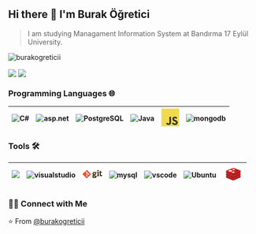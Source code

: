 
## Hi there 👋 I'm Burak Öğretici
> I am studying Managament Information System at Bandırma 17 Eylül University.

<img src="https://komarev.com/ghpvc/?username=burakogreticii" alt="burakogreticii" />


<a href="https://github.com/burakogreticii"><img align="center" src="https://github-readme-stats.vercel.app/api?username=burakogreticii&show_icons=true&bg_color=0d1117&text_color=bdc3c7&title_color=F4D03E&icon_color=F4D03E&hide_border=true" /></a>
<a href="https://github.com/burakogreticii"><img align="center" src="https://github-readme-stats.vercel.app/api/top-langs/?username=burakogreticii&bg_color=0d1117&text_color=bdc3c7&title_color=F4D03E&hide_border=true&layout=compact&langs_count=10" /></a>




### Programming Languages 🌐

|<img src="https://iconape.com/wp-content/files/rr/352323/svg/c-sharp-c-seeklogo.com.svg" alt="C#" width="38">| <img src="http://www.semihduran.com/wp-content/uploads/2014/12/asp_net.png" alt="asp.net" width="38"> |<img src="https://www.mshowto.org/images/articles/2020/08/postgresql-logo.png" alt="PostgreSQL" width="52">|<img src="https://encrypted-tbn0.gstatic.com/images?q=tbn:ANd9GcT_n08xRSb_t7hRRhsEujN4Xbn0ctYfBUZ-qg&usqp=CAU" alt="Java" width="56">|<img src="https://raw.githubusercontent.com/github/explore/80688e429a7d4ef2fca1e82350fe8e3517d3494d/topics/javascript/javascript.png" alt="jQuery" width="36">|<img src="https://encrypted-tbn0.gstatic.com/images?q=tbn:ANd9GcQR0mRZI6MD42MOkJUIA1GUgRmqk7-7pFCgRmgmS27iWa87AxSn8-_g6nMH18lITZMKsFk&usqp=CAU" alt="mongodb" width="52">
|---|---|---|---|---|---|
 

### Tools 🛠️
| <img src="https://upload.wikimedia.org/wikipedia/commons/thumb/9/9c/IntelliJ_IDEA_Icon.svg/2048px-IntelliJ_IDEA_Icon.svg.png" width="45">|  <img src="https://upload.wikimedia.org/wikipedia/commons/thumb/5/59/Visual_Studio_Icon_2019.svg/1200px-Visual_Studio_Icon_2019.svg.png" alt="visualstudio" width="37">| <img src="https://raw.githubusercontent.com/github/explore/80688e429a7d4ef2fca1e82350fe8e3517d3494d/topics/git/git.png" alt="Git" width="40">| <img src="https://media.ttmind.com/Media/tech/article_87_10-7-201810-20-54AM.jpg" alt="mysql" alt="IntelliJ" width="40">| <img src="https://upload.wikimedia.org/wikipedia/commons/thumb/2/2d/Visual_Studio_Code_1.18_icon.svg/1200px-Visual_Studio_Code_1.18_icon.svg.png" alt="vscode" width="24"> | <img src="https://user-images.githubusercontent.com/7853266/44114706-9c72dd08-9fd1-11e8-8d9d-6d9d651c75ad.png" alt="Ubuntu" width="40"> |  <img src="https://raw.githubusercontent.com/github/explore/80688e429a7d4ef2fca1e82350fe8e3517d3494d/topics/redis/redis.png" alt="Redis" width="40"> | 
|---|---|---|---|---|---|---|


 


<h3> 🤝🏻 Connect with Me </h3>




⭐️ From [@burakogreticii](https://github.com/burakogreticii)
